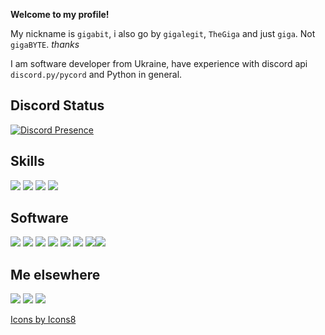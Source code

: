 
**Welcome to my profile!**

My nickname is `gigabit`, i also go by `gigalegit`, `TheGiga` and just `giga`. Not `gigaBYTE`. *thanks*

I am software developer from Ukraine, have experience with discord api `discord.py/pycord` and Python in general.

## Discord Status
[![Discord Presence](https://lanyard.cnrad.dev/api/352062534469156864)](https://discord.com/users/352062534469156864)

## Skills
<img src="https://img.icons8.com/color/48/000000/python--v1.png"/> <img src="https://img.icons8.com/color/48/000000/html-5--v1.png"/> <img src="https://img.icons8.com/color/48/000000/css3.png"/> <img src="https://img.icons8.com/nolan/48/flask.png"/>

## Software
<img src="https://img.icons8.com/color/48/000000/pycharm.png"/> <img src="https://img.icons8.com/color/48/000000/github--v1.png"/> <img src="https://img.icons8.com/color/48/000000/notepad-plus-plus.png"/> <img src="https://img.icons8.com/color/48/000000/gitlab.png"/> <img src="https://img.icons8.com/color/48/000000/adobe-photoshop--v1.png"/> <img src="https://img.icons8.com/color/48/000000/windows-10.png"/> <img src="https://img.icons8.com/color/48/000000/ms-edge-new.png"/><img src="https://img.icons8.com/cute-clipart/48/000000/hentai-discord.png"/>

## Me elsewhere
<a target="_blank" href="https://steamcommunity.com/id/gigalegit"><img src="https://img.icons8.com/cute-clipart/48/000000/steam-circled.png"/></a> <a target="_blank" href="https://discord.gg/27w6rzK892"><img src="https://img.icons8.com/color/48/000000/discord--v2.png"/></a> <a target="_blank" href="https://namemc.com/profile/TheGiga.4"><img src="https://img.icons8.com/color/48/000000/minecraft-logo--v1.png"/><a target="_blank" href="https://steamcommunity.com/id/gigalegit"></a>

<a target="_blank" href="https://icons8.com/icon/13441/python">Icons by Icons8</a>
